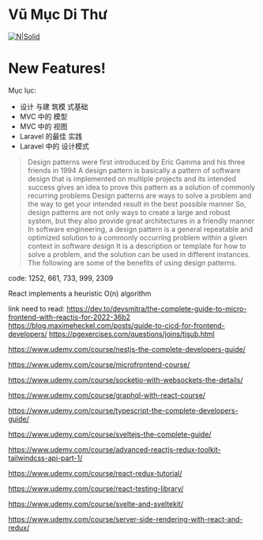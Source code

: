 # Vũ Mục Di Thư

[![N|Solid](https://cldup.com/dTxpPi9lDf.thumb.png)](https://nodesource.com/products/nsolid)

# New Features!
Mục lục:
  - 设计 与建 筑模 式基础
  - MVC 中的 模型
  - MVC 中的 视图
  - Laravel 的最佳 实践
  - Laravel 中的 设计模式
> Design patterns were first introduced by Eric Gamma and his three friends in 1994
> A design pattern is basically a pattern of software design that is implemented on multiple projects
> and its intended success gives an idea to prove this pattern as a solution of commonly recurring problems
> Design patterns are ways to solve a problem and the way to get your intended result in the best possible manner
> So, design patterns are not only ways to create a large and robust system, but they also provide great architectures in a friendly manner
> In software engineering, a design pattern is a general repeatable and optimized solution to a commonly occurring problem within a given context in software design
> It is a description or template for how to solve a problem, and the solution can be used in different instances. The following are some of the benefits of using design patterns.

code: 1252, 661, 733, 999, 2309

React implements a heuristic O(n) algorithm

link need to read:
https://dev.to/devsmitra/the-complete-guide-to-micro-frontend-with-reactjs-for-2022-36b2
https://blog.maximeheckel.com/posts/guide-to-cicd-for-frontend-developers/
https://pgexercises.com/questions/joins/tjsub.html


https://www.udemy.com/course/nestjs-the-complete-developers-guide/

https://www.udemy.com/course/microfrontend-course/

https://www.udemy.com/course/socketio-with-websockets-the-details/

https://www.udemy.com/course/graphql-with-react-course/

https://www.udemy.com/course/typescript-the-complete-developers-guide/

https://www.udemy.com/course/sveltejs-the-complete-guide/

https://www.udemy.com/course/advanced-reactjs-redux-toolkit-tailwindcss-api-part-1/

https://www.udemy.com/course/react-redux-tutorial/

https://www.udemy.com/course/react-testing-library/

https://www.udemy.com/course/svelte-and-sveltekit/

https://www.udemy.com/course/server-side-rendering-with-react-and-redux/
